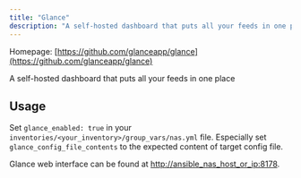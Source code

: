 ```yaml
---
title: "Glance"
description: "A self-hosted dashboard that puts all your feeds in one place"
---
```


Homepage: [https://github.com/glanceapp/glance](https://github.com/glanceapp/glance)

A self-hosted dashboard that puts all your feeds in one place

## Usage

Set `glance_enabled: true` in your `inventories/<your_inventory>/group_vars/nas.yml` file. Especially set `glance_config_file_contents` to the expected content of target config file.

Glance web interface can be found at [http://ansible_nas_host_or_ip:8178](http://ansible_nas_host_or_ip:8178).
